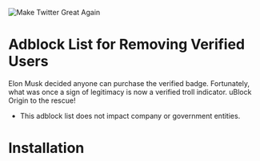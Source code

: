 ![Make Twitter Great Again](https://github.com/mitomenai/MakeTwitterGreatAgain/blob/main/logo.png?raw=true)

# Adblock List for Removing Verified Users

Elon Musk decided anyone can purchase the verified badge. Fortunately, what was once a sign of legitimacy is now a verified troll indicator. 
uBlock Origin to the rescue!

* This adblock list does not impact company or government entities.
   
# Installation
